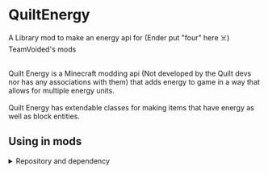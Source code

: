 # QuiltEnergy

A Library mod to make an energy api for (Ender put "four" here ☠️) TeamVoided's mods
<br><br>

Quilt Energy is a Minecraft modding api (Not developed by the Quilt devs nor has any associations with them) that adds energy to game in a way that allows for multiple energy units.
<br><br>
Quilt Energy has extendable classes for making items that have energy as well as block entities.

## Using in mods
<details>
  <summary>Repository and dependency</summary>

### Repository
```groovy
repositories {
    maven {
        url = uri("https://maven.pkg.github.com/TeamVoided/QuiltEnergy")
        credentials {
            username = "GITHUB_USERNAME"
            //feel free to replace "TOKEN" with whatever environment variable you might have your token saved in
            password = project.findProperty("gpr.key") ?: System.getenv("TOKEN")
        }
    }
}
```

### Dependency
```groovy
dependencies {
    modImplementation "team.voided:quilt_energy:VERSION"
    // latest release is 1.2.0+1.19
}
```

For details on generating a Personal Access Token visit [The GitHub help page](https://docs.github.com/en/authentication/keeping-your-account-and-data-secure/creating-a-personal-access-token)

</details>
